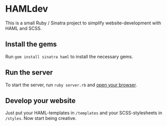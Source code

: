 # HAMLdev

This is a small Ruby / Sinatra project to simplify website-development with HAML and SCSS.

## Install the gems

Run `gem install sinatra haml` to install the necessary gems.

## Run the server

To start the server, run `ruby server.rb` and [open your browser](http://127.0.0.1:4567/).

## Develop your website

Just put your HAML-templates in `/templates` and your SCSS-stylesheets in `/styles`. Now start being creative.
